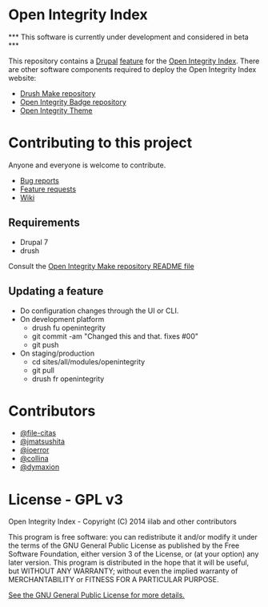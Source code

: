 Open Integrity Index
====================

*** This software is currently under development and considered in beta ***

This repository contains a [Drupal](https://www.drupal.org/) [feature](https://www.drupal.org/project/features) for the [Open Integrity Index](https://openintegrity.org). There are other software components required to deploy the Open Integrity Index website:
 - [Drush Make repository](https://github.com/iilab/openintegritymake)
 - [Open Integrity Badge repository](https://github.com/iilab/openintegritybadge)
 - [Open Integrity Theme](https://github.com/iilab/openintegritytheme)

# Contributing to this project

Anyone and everyone is welcome to contribute. 

 - [Bug reports](https://github.com/iilab/openintegrity/issues?q=is%3Aissue+label%3Abug+)
 - [Feature requests](https://github.com/iilab/openintegrity/issues?q=is%3Aopen+is%3Aissue+label%3Afeature)
 - [Wiki](https://wiki.openintegrity.org)

## Requirements
  - Drupal 7
  - drush

Consult the [Open Integrity Make repository README file](https://github.com/iilab/openintegritymake/blob/master/README.md)

## Updating a feature

* Do configuration changes through the UI or CLI.
* On development platform 
  * drush fu openintegrity
  * git commit -am "Changed this and that. fixes #00"
  * git push
* On staging/production
  * cd sites/all/modules/openintegrity
  * git pull
  * drush fr openintegrity

# Contributors

 - [@file-citas](https://github.com/file-citas)
 - [@jmatsushita](https://github.com/jmatsushita)
 - [@ioerror](https://github.com/ioerror) 
 - [@collina](https://github.com/collina)
 - [@dymaxion](https://twitter.com/Dymaxion)

# License - GPL v3

Open Integrity Index - Copyright (C) 2014 iilab and other contributors

This program is free software: you can redistribute it and/or modify it under the terms of the GNU General Public License as published by the Free Software Foundation, either version 3 of the License, or (at your option) any later version.
This program is distributed in the hope that it will be useful, but WITHOUT ANY WARRANTY; without even the implied warranty of MERCHANTABILITY or FITNESS FOR A PARTICULAR PURPOSE. 

[See the GNU General Public License for more details.](https://github.com/iilab/openintegrity/blob/master/LICENSE.txt)
